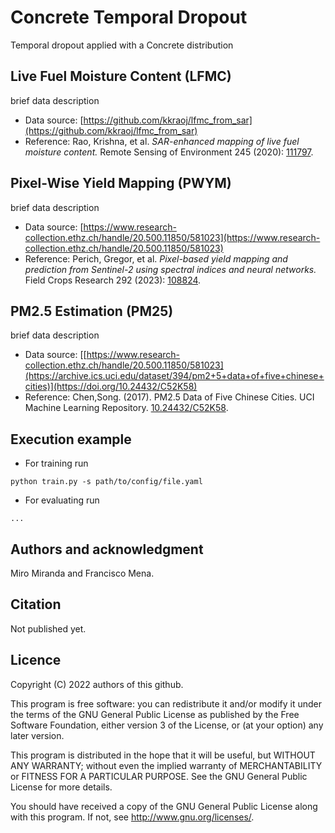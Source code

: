 # Concrete Temporal Dropout
Temporal dropout applied with a Concrete distribution

## Live Fuel Moisture Content (LFMC)
brief data description

* Data source: [https://github.com/kkraoj/lfmc_from_sar](https://github.com/kkraoj/lfmc_from_sar)
* Reference: Rao, Krishna, et al. *SAR-enhanced mapping of live fuel moisture content.* Remote Sensing of Environment 245 (2020): [111797](https://www.sciencedirect.com/science/article/pii/S003442572030167X).


## Pixel-Wise Yield Mapping (PWYM)
brief data description

* Data source: [https://www.research-collection.ethz.ch/handle/20.500.11850/581023](https://www.research-collection.ethz.ch/handle/20.500.11850/581023)
* Reference: Perich, Gregor, et al. *Pixel-based yield mapping and prediction from Sentinel-2 using spectral indices and neural networks.* Field Crops Research 292 (2023): [108824](https://www.sciencedirect.com/science/article/pii/S0378429023000175?via%3Dihub#da0005).


## PM2.5 Estimation (PM25)
brief data description

* Data source: [[https://www.research-collection.ethz.ch/handle/20.500.11850/581023](https://archive.ics.uci.edu/dataset/394/pm2+5+data+of+five+chinese+cities)](https://doi.org/10.24432/C52K58)
* Reference: Chen,Song. (2017). PM2.5 Data of Five Chinese Cities. UCI Machine Learning Repository. [10.24432/C52K58](https://doi.org/10.24432/C52K58).

## Execution example
* For training run
```
python train.py -s path/to/config/file.yaml
```

* For evaluating run
```
...
```

## Authors and acknowledgment
Miro Miranda and Francisco Mena. 


## Citation
Not published yet.


## Licence

Copyright (C) 2022 authors of this github.

This program is free software: you can redistribute it and/or modify it under the terms of the GNU General Public License as published by the Free Software Foundation, either version 3 of the License, or (at your option) any later version.

This program is distributed in the hope that it will be useful, but WITHOUT ANY WARRANTY; without even the implied warranty of MERCHANTABILITY or FITNESS FOR A PARTICULAR PURPOSE. See the GNU General Public License for more details.

You should have received a copy of the GNU General Public License along with this program. If not, see http://www.gnu.org/licenses/.
